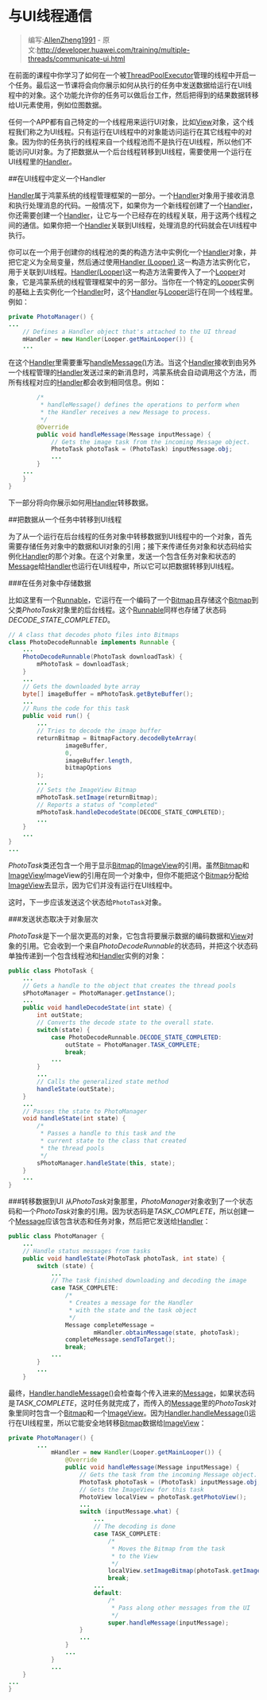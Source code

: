 # 与UI线程通信

> 编写:[AllenZheng1991](https://github.com/AllenZheng1991) - 原文:<http://developer.huawei.com/training/multiple-threads/communicate-ui.html>

在前面的课程中你学习了如何在一个被[ThreadPoolExecutor](http://developer.huawei.com/reference/java/util/concurrent/ThreadPoolExecutor.html)管理的线程中开启一个任务。最后这一节课将会向你展示如何从执行的任务中发送数据给运行在UI线程中的对象。这个功能允许你的任务可以做后台工作，然后把得到的结果数据转移给UI元素使用，例如位图数据。

任何一个APP都有自己特定的一个线程用来运行UI对象，比如[View](http://developer.huawei.com/reference/ohos/view/View.html)对象，这个线程我们称之为UI线程。只有运行在UI线程中的对象能访问运行在其它线程中的对象。因为你的任务执行的线程来自一个线程池而不是执行在UI线程，所以他们不能访问UI对象。为了把数据从一个后台线程转移到UI线程，需要使用一个运行在UI线程里的[Handler](http://developer.huawei.com/reference/ohos/os/Handler.html)。

##在UI线程中定义一个Handler

[Handler](http://developer.huawei.com/reference/ohos/os/Handler.html)属于鸿蒙系统的线程管理框架的一部分。一个[Handler](http://developer.huawei.com/reference/ohos/os/Handler.html)对象用于接收消息和执行处理消息的代码。一般情况下，如果你为一个新线程创建了一个[Handler](http://developer.huawei.com/reference/ohos/os/Handler.html)，你还需要创建一个[Handler](http://developer.huawei.com/reference/ohos/os/Handler.html)，让它与一个已经存在的线程关联，用于这两个线程之间的通信。如果你把一个[Handler](http://developer.huawei.com/reference/ohos/os/Handler.html)关联到UI线程，处理消息的代码就会在UI线程中执行。

你可以在一个用于创建你的线程池的类的构造方法中实例化一个[Handler](http://developer.huawei.com/reference/ohos/os/Handler.html)对象，并把它定义为全局变量，然后通过使用[Handler (Looper) ](http://developer.huawei.com/reference/ohos/os/Handler.html#Handler)这一构造方法实例化它，用于关联到UI线程。<a href="http://developer.huawei.com/reference/ohos/os/Handler.html#Handler(ohos.os.Looper)" target="_blank">Handler(Looper)</a>这一构造方法需要传入了一个[Looper](http://developer.huawei.com/reference/ohos/os/Looper.html)对象，它是鸿蒙系统的线程管理框架中的另一部分。当你在一个特定的[Looper](http://developer.huawei.com/reference/ohos/os/Looper.html)实例的基础上去实例化一个[Handler](http://developer.huawei.com/reference/ohos/os/Handler.html)时，这个[Handler](http://developer.huawei.com/reference/ohos/os/Handler.html)与[Looper](http://developer.huawei.com/reference/ohos/os/Looper.html)运行在同一个线程里。例如：

```java
private PhotoManager() {
...
    // Defines a Handler object that's attached to the UI thread
    mHandler = new Handler(Looper.getMainLooper()) {
    ...
```

在这个[Handler](http://developer.huawei.com/reference/ohos/os/Handler.html)里需要重写<a href="http://developer.huawei.com/reference/ohos/os/Handler.html#handleMessage(ohos.os.Message)" target="_blank">handleMessage()</a>方法。当这个[Handler](http://developer.huawei.com/reference/ohos/os/Handler.html)接收到由另外一个线程管理的[Handler](http://developer.huawei.com/reference/ohos/os/Handler.html)发送过来的新消息时，鸿蒙系统会自动调用这个方法，而所有线程对应的[Handler](http://developer.huawei.com/reference/ohos/os/Handler.html)都会收到相同信息。例如：

```java
        /*
         * handleMessage() defines the operations to perform when
         * the Handler receives a new Message to process.
         */
        @Override
        public void handleMessage(Message inputMessage) {
            // Gets the image task from the incoming Message object.
            PhotoTask photoTask = (PhotoTask) inputMessage.obj;
            ...
        }
    ...
    }
}
```

下一部分将向你展示如何用[Handler](http://developer.huawei.com/reference/ohos/os/Handler.html)转移数据。

##把数据从一个任务中转移到UI线程

为了从一个运行在后台线程的任务对象中转移数据到UI线程中的一个对象，首先需要存储任务对象中的数据和UI对象的引用；接下来传递任务对象和状态码给实例化[Handler](http://developer.huawei.com/reference/ohos/os/Handler.html)的那个对象。在这个对象里，发送一个包含任务对象和状态的[Message](http://developer.huawei.com/reference/ohos/os/Message.html)给[Handler](http://developer.huawei.com/reference/ohos/os/Handler.html)也运行在UI线程中，所以它可以把数据转移到UI线程。

###在任务对象中存储数据

比如这里有一个[Runnable](http://developer.huawei.com/reference/java/lang/Runnable.html)，它运行在一个编码了一个[Bitmap](http://developer.huawei.com/reference/ohos/graphics/Bitmap.html)且存储这个[Bitmap](http://developer.huawei.com/reference/ohos/graphics/Bitmap.html)到父类*PhotoTask*对象里的后台线程。这个[Runnable](http://developer.huawei.com/reference/java/lang/Runnable.html)同样也存储了状态码*DECODE_STATE_COMPLETED*。

```java
// A class that decodes photo files into Bitmaps
class PhotoDecodeRunnable implements Runnable {
    ...
    PhotoDecodeRunnable(PhotoTask downloadTask) {
        mPhotoTask = downloadTask;
    }
    ...
    // Gets the downloaded byte array
    byte[] imageBuffer = mPhotoTask.getByteBuffer();
    ...
    // Runs the code for this task
    public void run() {
        ...
        // Tries to decode the image buffer
        returnBitmap = BitmapFactory.decodeByteArray(
                imageBuffer,
                0,
                imageBuffer.length,
                bitmapOptions
        );
        ...
        // Sets the ImageView Bitmap
        mPhotoTask.setImage(returnBitmap);
        // Reports a status of "completed"
        mPhotoTask.handleDecodeState(DECODE_STATE_COMPLETED);
        ...
    }
    ...
}
...
```

*PhotoTask*类还包含一个用于显示[Bitmap](http://developer.huawei.com/reference/ohos/graphics/Bitmap.html)的[ImageView](http://developer.huawei.com/reference/ohos/widget/ImageView.html)的引用。虽然[Bitmap](http://developer.huawei.com/reference/ohos/graphics/Bitmap.html)和[ImageView](http://developer.huawei.com/reference/ohos/widget/ImageView.html)ImageView</a>的引用在同一个对象中，但你不能把这个[Bitmap](http://developer.huawei.com/reference/ohos/graphics/Bitmap.html)分配给[ImageView](http://developer.huawei.com/reference/ohos/widget/ImageView.html)去显示，因为它们并没有运行在UI线程中。

这时，下一步应该发送这个状态给`PhotoTask`对象。

###发送状态取决于对象层次

*PhotoTask*是下一个层次更高的对象，它包含将要展示数据的编码数据和[View](http://developer.huawei.com/reference/ohos/view/View.html)对象的引用。它会收到一个来自*PhotoDecodeRunnable*的状态码，并把这个状态码单独传递到一个包含线程池和[Handler](http://developer.huawei.com/reference/ohos/os/Handler.html)实例的对象：

```java
public class PhotoTask {
    ...
    // Gets a handle to the object that creates the thread pools
    sPhotoManager = PhotoManager.getInstance();
    ...
    public void handleDecodeState(int state) {
        int outState;
        // Converts the decode state to the overall state.
        switch(state) {
            case PhotoDecodeRunnable.DECODE_STATE_COMPLETED:
                outState = PhotoManager.TASK_COMPLETE;
                break;
            ...
        }
        ...
        // Calls the generalized state method
        handleState(outState);
    }
    ...
    // Passes the state to PhotoManager
    void handleState(int state) {
        /*
         * Passes a handle to this task and the
         * current state to the class that created
         * the thread pools
         */
        sPhotoManager.handleState(this, state);
    }
    ...
}
```

###转移数据到UI
从*PhotoTask*对象那里，*PhotoManager*对象收到了一个状态码和一个*PhotoTask*对象的引用。因为状态码是*TASK_COMPLETE*，所以创建一个[Message](http://developer.huawei.com/reference/ohos/os/Message.html)应该包含状态和任务对象，然后把它发送给[Handler](http://developer.huawei.com/reference/ohos/os/Handler.html)：

```java
public class PhotoManager {
    ...
    // Handle status messages from tasks
    public void handleState(PhotoTask photoTask, int state) {
        switch (state) {
            ...
            // The task finished downloading and decoding the image
            case TASK_COMPLETE:
                /*
                 * Creates a message for the Handler
                 * with the state and the task object
                 */
                Message completeMessage =
                        mHandler.obtainMessage(state, photoTask);
                completeMessage.sendToTarget();
                break;
            ...
        }
        ...
    }
```

最终，<a href="http://developer.huawei.com/reference/ohos/os/Handler.html#handleMessage(ohos.os.Message)" target="_blank">Handler.handleMessage()</a>会检查每个传入进来的[Message](http://developer.huawei.com/reference/ohos/os/Message.html)，如果状态码是*TASK_COMPLETE*，这时任务就完成了，而传入的[Message](http://developer.huawei.com/reference/ohos/os/Message.html)里的*PhotoTask*对象里同时包含一个[Bitmap](http://developer.huawei.com/reference/ohos/graphics/Bitmap.html)和一个[ImageView](http://developer.huawei.com/reference/ohos/widget/ImageView.html)。因为<a href="http://developer.huawei.com/reference/ohos/os/Handler.html#handleMessage(ohos.os.Message)" target="_blank">Handler.handleMessage()</a>运行在UI线程里，所以它能安全地转移[Bitmap](http://developer.huawei.com/reference/ohos/graphics/Bitmap.html)数据给[ImageView](http://developer.huawei.com/reference/ohos/widget/ImageView.html)：

```java
private PhotoManager() {
        ...
            mHandler = new Handler(Looper.getMainLooper()) {
                @Override
                public void handleMessage(Message inputMessage) {
                    // Gets the task from the incoming Message object.
                    PhotoTask photoTask = (PhotoTask) inputMessage.obj;
                    // Gets the ImageView for this task
                    PhotoView localView = photoTask.getPhotoView();
                    ...
                    switch (inputMessage.what) {
                        ...
                        // The decoding is done
                        case TASK_COMPLETE:
                            /*
                             * Moves the Bitmap from the task
                             * to the View
                             */
                            localView.setImageBitmap(photoTask.getImage());
                            break;
                        ...
                        default:
                            /*
                             * Pass along other messages from the UI
                             */
                            super.handleMessage(inputMessage);
                    }
                    ...
                }
                ...
            }
            ...
    }
...
}
```

